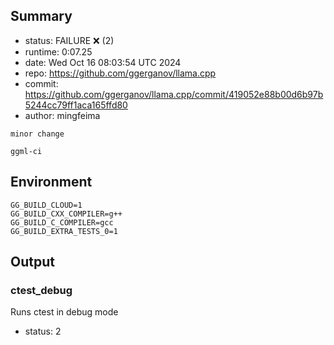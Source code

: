 ## Summary

- status:  FAILURE ❌ (2)
- runtime: 0:07.25
- date:    Wed Oct 16 08:03:54 UTC 2024
- repo:    https://github.com/ggerganov/llama.cpp
- commit:  https://github.com/ggerganov/llama.cpp/commit/419052e88b00d6b97b5244cc79ff1aca165ffd80
- author:  mingfeima
```
minor change

ggml-ci
```

## Environment

```
GG_BUILD_CLOUD=1
GG_BUILD_CXX_COMPILER=g++
GG_BUILD_C_COMPILER=gcc
GG_BUILD_EXTRA_TESTS_0=1
```

## Output

### ctest_debug

Runs ctest in debug mode
- status: 2
```

```


